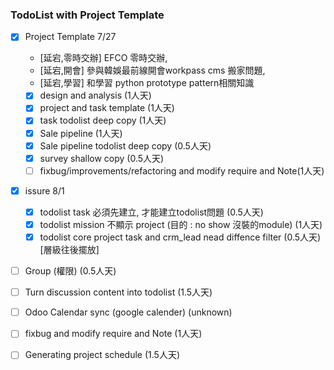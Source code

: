 
### TodoList with Project Template
- [X] Project Template 7/27 
    - [延宕,零時交辦] EFCO 零時交辦, 
    - [延宕,開會] 參與韓娛最前線開會workpass cms 搬家問題,
    - [延宕,學習] 和學習 python prototype pattern相關知識
    - [X] design and analysis               (1人天)
    - [X] project and task template         (1人天)
    - [X] task todolist deep copy           (1人天)
    - [X] Sale pipeline                     (1人天)
    - [X] Sale pipeline todolist deep copy  (0.5人天)
    - [X] survey shallow copy                  (0.5人天)
    - [ ] fixbug/improvements/refactoring and modify require and Note(1人天)
- [X] issure 8/1
	- [X] todolist task 必須先建立, 才能建立todolist問題 (0.5人天)
    - [X] todolist mission 不顯示 project (目的 : no show 沒裝的module) (1人天)
    - [X] todolist core project task and crm_lead nead diffence filter (0.5人天) [層級往後擺放]
    
- [ ] Group (權限)                           (0.5人天)

- [ ] Turn discussion content into todolist (1.5人天)
- [ ] Odoo Calendar sync (google calender)  (unknown)
- [ ] fixbug and modify require and Note    (1人天)
- [ ] Generating project schedule           (1.5人天)

